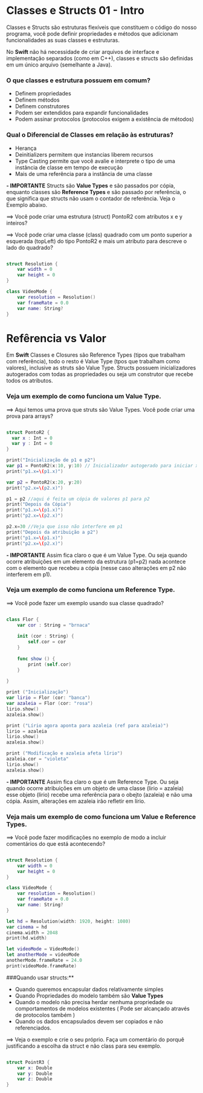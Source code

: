  # Classes e Structs 01 - Intro
 
 Classes e Structs são estruturas flexíveis que constituem o código do nosso programa, você pode definir propriedades e métodos que adicionam funcionalidades as suas classes e estruturas.
 
 No **Swift** não há necessidade de criar arquivos de interface e implementação separados (como em C++), classes e structs são definidas em um único arquivo (semelhante a Java).
 
 ### O que classes e estrutura possuem em comum? 
 
 * Definem propriedades
 * Definem métodos
 * Definem construtores
 * Podem ser extendidos para expandir funcionalidades
 * Podem assinar protocolos (protocolos exigem a existência de métodos)
 
 ### Qual o Diferencial de Classes em relação às estruturas?
 * Herança
 * Deinitializers permitem que instancias liberem recursos
 * Type Casting permite que você avalie e interprete o tipo de uma instância de classe em tempo de execução
 * Mais de uma referência para a instância de uma classe
 
 **- IMPORTANTE** Structs são **Value Types** e são passados por cópia, enquanto classes são **Reference Types** e são passado por referência, o que significa que structs não usam o contador de referência. Veja o Exemplo abaixo. 

==> Você pode criar uma estrutura (struct) PontoR2 com atributos x e y inteiros? 

==> Você pode criar uma classe (class) quadrado com um ponto superior a esquerada (topLeft) do tipo PontoR2 e mais um atributo para descreve o lado do quadrado? 

 
```swift runnable

struct Resolution {
    var width = 0
    var height = 0
}

class VideoMode {
    var resolution = Resolution()
    var frameRate = 0.0
    var name: String?
}

```


# Refêrencia vs Valor
Em **Swift** Classes e Closures são Reference Types (tipos que trabalham com referência), todo o resto é Value Type (tpos que trabalham como valores), inclusive as struts são Value Type. Structs possuem inicializadores autogerados com todas as propriedades ou seja um construtor que recebe todos os atributos. 



### Veja um exemplo de como funciona um Value Type. 

==> Aqui temos uma prova que struts são Value Types. Você pode criar uma prova para arrays? 

```swift runnable

struct PontoR2 {
  var x : Int = 0
  var y : Int = 0
}

print("Inicialização de p1 e p2")
var p1 = PontoR2(x:10, y:10) // Inicializador autogerado para iniciar x e y
print("p1.x=\(p1.x)")

var p2 = PontoR2(x:20, y:20)
print("p2.x=\(p2.x)")

p1 = p2 //aqui é feita um cópia de valores p1 para p2
print("Depois da Cópia")
print("p1.x=\(p1.x)")
print("p2.x=\(p2.x)")

p2.x=30 //Veja que isso não interfere em p1
print("Depois da atribuição a p2")
print("p1.x=\(p1.x)")
print("p2.x=\(p2.x)")

```
**- IMPORTANTE** Assim fica claro o que é um Value Type. Ou seja quando ocorre atribuições em um elemento da estrutura (p1=p2) nada acontece com o elemento que recebeu a cópia (nesse caso alterações em p2 não interferem em p1).



### Veja um exemplo de como funciona um Reference Type.  
==> Você pode fazer um exemplo usando sua classe quadrado? 


```swift runnable

class Flor {
    var cor : String = "brnaca"
    
    init (cor : String) {
        self.cor = cor
    }
    
    func show () {
        print (self.cor)
    }
    
}

print ("Inicialização")
var lirio = Flor (cor: "banca")
var azaleia = Flor (cor: "rosa")
lirio.show()
azaleia.show()

print ("Lírio agora aponta para azaleia (ref para azaleia)")
lirio = azaleia
lirio.show()
azaleia.show()

print ("Modificação e azaleia afeta lírio")
azaleia.cor = "violeta"
lirio.show()
azaleia.show()

```

**- IMPORTANTE** Assim fica claro o que é um Reference Type. Ou seja quando ocorre atribuições em um objeto de uma classe (lirio = azaleia) esse objeto (lirio) recebe uma referência para o obejto (azaleia) e não uma cópia. Assim, alterações em azaleia irão refletir em lírio.


### Veja mais um exemplo de como funciona um Value e Reference Types.  
==> Você pode fazer modificações no exemplo de modo a incluir comentários do que está acontecendo? 

```swift runnable

struct Resolution {
    var width = 0
    var height = 0
}

class VideoMode {
    var resolution = Resolution()
    var frameRate = 0.0
    var name: String?
}

let hd = Resolution(width: 1920, height: 1080)
var cinema = hd
cinema.width = 2048
print(hd.width)

let videoMode = VideoMode()
let anotherMode = videoMode
anotherMode.frameRate = 24.0
print(videoMode.frameRate)
```

###Quando usar structs:**
 * Quando queremos encapsular dados relativamente simples
 * Quando Propriedades do modelo também são **Value Types**
 * Quando o modelo não precisa herdar nenhuma propriedade ou comportamentos de modelos existentes ( Pode ser alcançado através de protocolos também )
 * Quando os dados encapsulados devem ser copiados e não referenciados.

==> Veja o exemplo e crie o seu próprio. Faça um comentário do porquê justificando a escolha da struct e não class para seu exemplo. 

```swift runnable

struct PointR3 {
    var x: Double
    var y: Double
    var z: Double
}

```